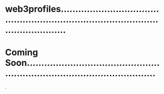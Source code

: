 # web3profiles............................................................................................................
# Coming Soon..................................................................................................
.
